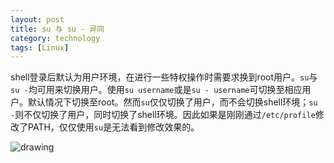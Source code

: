 ```yaml
---
layout: post
title: su 与 su - 异同
category: technology
tags: [Linux]
---
```


shell登录后默认为用户环境，在进行一些特权操作时需要求换到root用户。`su`与`su -`均可用来切换用户。使用`su username`或是`su - username`可切换至相应用户。默认情况下切换至root。然而`su`仅仅切换了用户，而不会切换shell环境；`su -`则不仅切换了用户，同时切换了shell环境。因此如果是刚刚通过`/etc/profile`修改了PATH，仅仅使用`su`是无法看到修改效果的。

<!--break-->

![drawing]({{site:url}}/assets/images/posts/2014-11-10-su_difference/su.PNG)